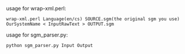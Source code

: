 usage for wrap-xml.perl:

    wrap-xml.perl Language(en/cs) SOURCE.sgm(the original sgm you use) OurSystemName < InputRawText > OUTPUT.sgm

usage for sgm_parser.py:

    python sgm_parser.py Input Output
